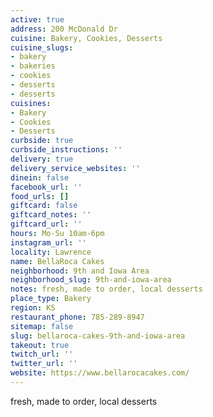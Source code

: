 ```yaml
---
active: true
address: 200 McDonald Dr
cuisine: Bakery, Cookies, Desserts
cuisine_slugs:
- bakery
- bakeries
- cookies
- desserts
- desserts
cuisines:
- Bakery
- Cookies
- Desserts
curbside: true
curbside_instructions: ''
delivery: true
delivery_service_websites: ''
dinein: false
facebook_url: ''
food_urls: []
giftcard: false
giftcard_notes: ''
giftcard_url: ''
hours: Mo-Su 10am-6pm
instagram_url: ''
locality: Lawrence
name: BellaRoca Cakes
neighborhood: 9th and Iowa Area
neighborhood_slug: 9th-and-iowa-area
notes: fresh, made to order, local desserts
place_type: Bakery
region: KS
restaurant_phone: 785-289-8947
sitemap: false
slug: bellaroca-cakes-9th-and-iowa-area
takeout: true
twitch_url: ''
twitter_url: ''
website: https://www.bellarocacakes.com/
---
```


fresh, made to order, local desserts